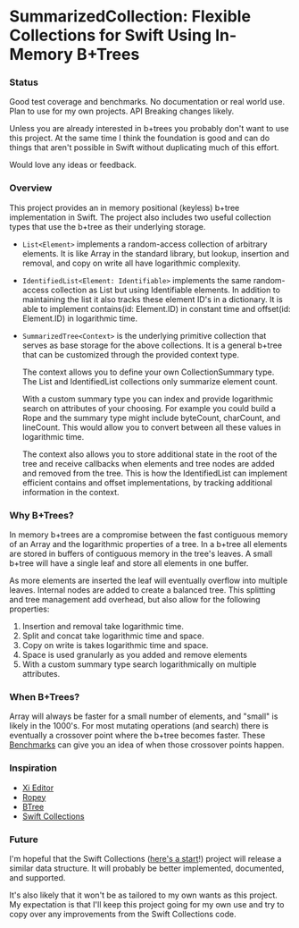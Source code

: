 # SummarizedCollection: Flexible Collections for Swift Using In-Memory B+Trees

### <a name="status">Status</a>

Good test coverage and benchmarks. No documentation or real world use. Plan to use for my own projects. API Breaking changes likely.

Unless you are already interested in b+trees you probably don't want to use this project. At the same time I think the foundation is good and can do things that aren't possible in Swift without duplicating much of this effort.

Would love any ideas or feedback.

### <a name="overview">Overview</a>

This project provides an in memory positional (keyless) b+tree implementation in Swift. The project also includes two useful collection types that use the b+tree as their underlying storage.

- `List<Element>` implements a random-access collection of arbitrary elements. It is like Array in the standard library, but lookup, insertion and removal, and copy on write all have logarithmic complexity.

- `IdentifiedList<Element: Identifiable>` implements the same random-access collection as List<Element> but using Identifiable elements. In addition to maintaining the list it also tracks these element ID's in a dictionary. It is able to implement contains(id: Element.ID) in constant time and offset(id: Element.ID) in logarithmic time.    

- `SummarizedTree<Context>` is the underlying primitive collection that serves as base storage for the above collections. It is a general b+tree that can be customized through the provided context type.
    
    The context allows you to define your own CollectionSummary type. The List and IdentifiedList collections only summarize element count.
    
    With a custom summary type you can index and provide logarithmic search on attributes of your choosing. For example you could build a Rope and the summary type might include byteCount, charCount, and lineCount. This would allow you to convert between all these values in logarithmic time.
    
    The context also allows you to store additional state in the root of the tree and receive callbacks when elements and tree nodes are added and removed from the tree. This is how the IdentifiedList can implement efficient contains and offset implementations, by tracking additional information in the context.

### <a name="what">Why B+Trees?</a>

In memory b+trees are a compromise between the fast contiguous memory of an Array and the logarithmic properties of a tree. In a b+tree all elements are stored in buffers of contiguous memory in the tree's leaves. A small b+tree will have a single leaf and store all elements in one buffer.

As more elements are inserted the leaf will eventually overflow into multiple leaves. Internal nodes are added to create a balanced tree. This splitting and tree management add overhead, but also allow for the following properties:

1. Insertion and removal take logarithmic time.
2. Split and concat take logarithmic time and space.
3. Copy on write is takes logarithmic time and space.
4. Space is used granularly as you added and remove elements
5. With a custom summary type search logarithmically on multiple attributes. 

### <a name="what">When B+Trees?</a>

Array will always be faster for a small number of elements, and "small" is likely in the 1000's. For most mutating operations (and search) there is eventually a crossover point where the b+tree becomes faster. These [Benchmarks](http://htmlpreview.github.io/?https://github.com/jessegrosjean/SummarizedCollection/blob/main/Sources/SummarizedCollectionBenchmark/results.html) can give you an idea of when those crossover points happen.

### <a name="inspiration">Inspiration</a>

- [Xi Editor](https://xi-editor.io/)
- [Ropey](https://github.com/cessen/ropey)
- [BTree](https://github.com/attaswift/BTree/)
- [Swift Collections](https://github.com/apple/swift-collections)

### <a name="future">Future</a>

I'm hopeful that the Swift Collections ([here's a start](https://github.com/apple/swift-collections/pull/264)!) project will release a similar data structure. It will probably be better implemented, documented, and supported.

It's also likely that it won't be as tailored to my own wants as this project. My expectation is that I'll keep this project going for my own use and try to copy over any improvements from the Swift Collections code.
